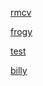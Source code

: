 [rmcv](?id=post/introducing-rmcv/main.md)

[frogy](?id=post/frogy/main.md)

[test](?id=post/test/main_en.md)

[billy](?id=post/billy_guest/main_en.md)
